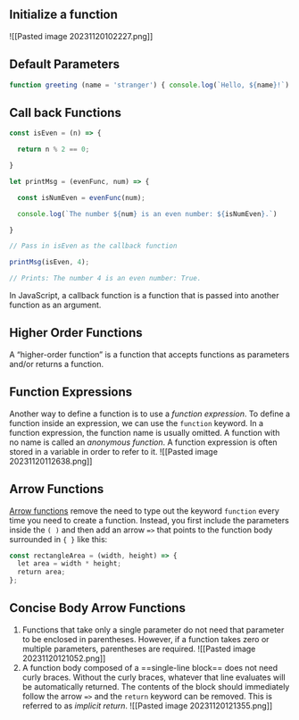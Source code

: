 ## Initialize a function
![[Pasted image 20231120102227.png]]
## Default Parameters
```javaScript
function greeting (name = 'stranger') { console.log(`Hello, ${name}!`) } greeting('Nick') // Output: Hello, Nick! greeting() // Output: Hello, stranger!
```
## Call back Functions 

```Javascript
const isEven = (n) => {

  return n % 2 == 0;

}

let printMsg = (evenFunc, num) => {

  const isNumEven = evenFunc(num);

  console.log(`The number ${num} is an even number: ${isNumEven}.`)

}

// Pass in isEven as the callback function

printMsg(isEven, 4); 

// Prints: The number 4 is an even number: True.
```

In JavaScript, a callback function is a function that is passed into another function as an argument.

## Higher Order Functions
A “higher-order function” is a function that accepts functions as parameters and/or returns a function.

## Function Expressions 

Another way to define a function is to use a _function expression_. To define a function inside an expression, we can use the `function` keyword. In a function expression, the function name is usually omitted. A function with no name is called an _anonymous function_. A function expression is often stored in a variable in order to refer to it.
![[Pasted image 20231120112638.png]]

## Arrow Functions 
[Arrow functions](https://www.codecademy.com/resources/docs/javascript/arrow-functions?page_ref=catalog) remove the need to type out the keyword `function` every time you need to create a function. Instead, you first include the parameters inside the `( )` and then add an arrow `=>` that points to the function body surrounded in `{ }` like this:
```JavaScript
const rectangleArea = (width, height) => {  
  let area = width * height;  
  return area;  
};
```

## Concise Body Arrow Functions

1. Functions that take only a single parameter do not need that parameter to be enclosed in parentheses. However, if a function takes zero or multiple parameters, parentheses are required.
	![[Pasted image 20231120121052.png]]
2.  A function body composed of a ==single-line block== does not need curly braces. Without the curly braces, whatever that line evaluates will be automatically returned. The contents of the block should immediately follow the arrow `=>` and the `return` keyword can be removed. This is referred to as _implicit return_.
	![[Pasted image 20231120121355.png]]